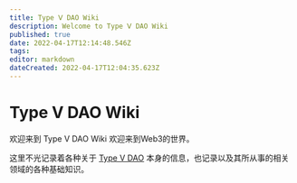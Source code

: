 ```yaml
---
title: Type Ⅴ DAO Wiki
description: Welcome to Type Ⅴ DAO Wiki
published: true
date: 2022-04-17T12:14:48.546Z
tags: 
editor: markdown
dateCreated: 2022-04-17T12:04:35.623Z
---
```


# Type Ⅴ DAO Wiki
欢迎来到 Type Ⅴ DAO Wiki
欢迎来到Web3的世界。

这里不光记录着各种关于 [Type V DAO](TypeVDAO) 本身的信息，也记录以及其所从事的相关领域的各种基础知识。